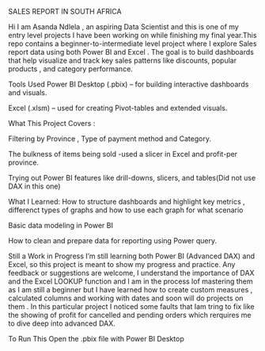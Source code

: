 SALES REPORT IN SOUTH AFRICA

Hi I am Asanda Ndlela , an aspiring Data Scientist and this is one of my entry level projects I have been working on while finishing my final year.This repo contains a beginner-to-intermediate level project where I explore Sales report  data using both Power BI and Excel . The goal is to build dashboards that help visualize and track key sales patterns like discounts, popular products , and category performance.

Tools Used Power BI Desktop (.pbix) – for building interactive dashboards and visuals.

Excel (.xlsm) – used for creating Pivot-tables and extended visuals.


What This Project Covers :

Filtering by Province , Type of payment method and Category.

The bulkness of items being sold -used a slicer in Excel and profit-per province.

Trying out Power BI features like drill-downs, slicers, and tables(Did not use DAX in this one)

 What I Learned: How to structure dashboards and highlight key metrics , differenct types of graphs and how to use each graph for what scenario

Basic data modeling in Power BI

How to clean and prepare data for reporting using Power query.

Still a Work in Progress I’m still learning both Power BI (Advanced DAX) and Excel, so this project is meant to show my progress and practice. Any feedback or suggestions are welcome, I understand the importance of DAX and the Excel LOOKUP function and I am in the process lof mastering them as I am still a beginner but I have learned how to create custom measures , calculated columns and working with dates and soon will do projects on them . In this particular project I noticed some faults that Iam tring to fix like the showing of profit for cancelled and pending orders which rerquires me to dive deep into advanced DAX.

To Run This Open the .pbix file with Power BI Desktop
